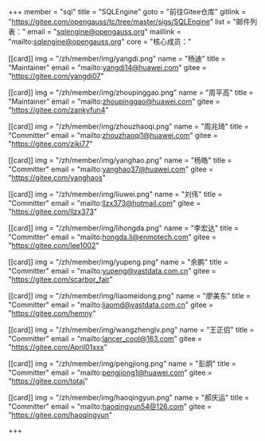 ﻿+++
member = "sql"
title = "SQLEngine"
goto = "前往Gitee仓库"
gitlink = "https://gitee.com/opengauss/tc/tree/master/sigs/SQLEngine"
list = "邮件列表："
email = "sqlengine@opengauss.org"
maillink = "mailto:sqlengine@opengauss.org"
core = "核心成员："

[[card]]
    img = "/zh/member/img/yangdi.png"
    name = "杨迪"
    title = "Maintainer"
    email = "mailto:yangdi14@huawei.com"
    gitee = "https://gitee.com/yangdi07"


[[card]]
    img = "/zh/member/img/zhoupinggao.png"
    name = "周平高"
    title = "Maintainer"
    email = "mailto:zhoupinggao@huawei.com"
    gitee = "https://gitee.com/zankyfun4"

[[card]]
    img = "/zh/member/img/zhouzhaoqi.png"
    name = "周兆琦"
    title = "Committer"
    email = "mailto:zhouzhaoqi1@huawei.com"
    gitee = "https://gitee.com/ziki77"

[[card]]
    img = "/zh/member/img/yanghao.png"
    name = "杨皓"
    title = "Committer"
    email = "mailto:yanghao37@huawei.com"
    gitee = "https://gitee.com/yanghaos"

[[card]]
    img = "/zh/member/img/liuwei.png"
    name = "刘伟"
    title = "Committer"
    email = "mailto:llzx373@hotmail.com"
    gitee = "https://gitee.com/llzx373"

[[card]]
    img = "/zh/member/img/lihongda.png"
    name = "李宏达"
    title = "Committer"
    email = "mailto:hongda.li@enmotech.com"
    gitee = "https://gitee.com/lee1002"

[[card]]
    img = "/zh/member/img/yupeng.png"
    name = "余鹏"
    title = "Committer"
    email = "mailto:yupeng@vastdata.com.cn"
    gitee = "https://gitee.com/scarbor_fair"

[[card]]
    img = "/zh/member/img/liaomeidong.png"
    name = "廖美东"
    title = "Committer"
    email = "mailto:liaomd@vastdata.com.cn"
    gitee = "https://gitee.com/hemny"

[[card]]
    img = "/zh/member/img/wangzhenglv.png"
    name = "王正侣"
    title = "Committer"
    email = "mailto:lancer_cool@163.com"
    gitee = "https://gitee.com/April01xxx"

[[card]]
    img = "/zh/member/img/pengjiong.png"
    name = "彭炯"
    title = "Committer"
    email = "mailto:pengjiong1@huawei.com"
    gitee = "https://gitee.com/totaj"

[[card]]
    img = "/zh/member/img/haoqingyun.png"
    name = "郝庆运"
    title = "Committer"
    email = "mailto:haoqingyun54@126.com"
    gitee = "https://gitee.com/haoqingyun"

+++